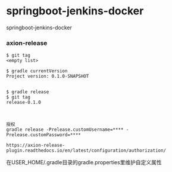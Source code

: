 # springboot-jenkins-docker
springboot-jenkins-docker



### axion-release
```
$ git tag
<empty list>

$ gradle currentVersion
Project version: 0.1.0-SNAPSHOT


$ gradle release
$ git tag
release-0.1.0



授权
gradle release -Prelease.customUsername=**** -Prelease.customPassword=****

https://axion-release-plugin.readthedocs.io/en/latest/configuration/authorization/
```



在USER_HOME/.gradle目录的gradle.properties里维护自定义属性